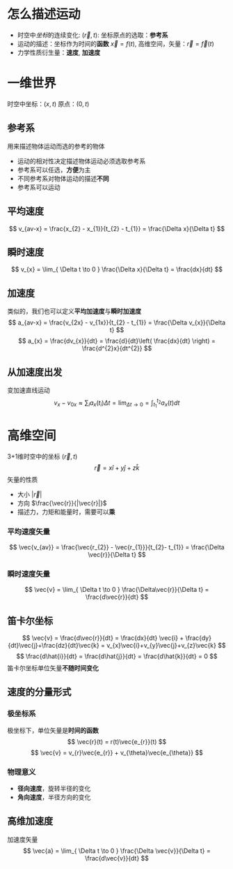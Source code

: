 # 怎么描述运动
- 时空中*坐标*的连续变化: $(\vec{r}, t)$: 坐标原点的选取：**参考系**
- 运动的描述：坐标作为时间的**函数** $\vec{x} = f(t)$, 高维空间，矢量：$\vec{r} = \vec{f}(t)$
- 力学性质衍生量：**速度**, **加速度**
# 一维世界
时空中坐标：$(x, t)$
原点：$(0, t)$
## 参考系
用来描述物体运动而选的参考的物体
- 运动的相对性决定描述物体运动必须选取参考系
- 参考系可以任选，**方便**为主
- 不同参考系对物体运动的描述**不同**
- 参考系可以运动

## 平均速度
$$
v_{av-x} = \frac{x_{2} - x_{1}}{t_{2} - t_{1}} = \frac{\Delta x}{\Delta t}
$$
## 瞬时速度
$$
v_{x} = \lim_{ \Delta t \to 0 } \frac{\Delta x}{\Delta t} = \frac{dx}{dt}
$$
## 加速度
类似的，我们也可以定义**平均加速度**与**瞬时加速度**
$$
a_{av-x} = \frac{v_{2x} - v_{1x}}{t_{2} - t_{1}} = \frac{\Delta v_{x}}{\Delta t} 
$$
$$
a_{x} = \frac{dv_{x}}{dt} = \frac{d}{dt}\left( \frac{dx}{dt} \right) = \frac{d^{2}x}{dt^{2}}
$$

## 从加速度出发
变加速直线运动
$$
v_{x} -v_{0x} \approx \sum_{i} a_{x}(t_{i})\Delta t = \lim_{ \Delta t \to 0} = \int ^{t_{2}} _{t_{1}} a_{x}(t)dt
$$

# 高维空间
3+1维时空中的坐标 $(\vec{r}, t)$ 
$$
\vec{r} = x \hat{i} + y \hat{j} +z\hat{k}
$$
矢量的性质
- 大小 $|\vec{r}|$
- 方向 $\frac{\vec{r}}{|\vec{r}|}$ 
- 描述力，力矩和能量时，需要可以**乘**

### 平均速度矢量
$$
\vec{v_{av}} = \frac{\vec{r_{2}} - \vec{r_{1}}}{t_{2}- t_{1}} = \frac{\Delta \vec{r}}{\Delta t}
$$
### 瞬时速度矢量
$$
\vec{v} = \lim_{ \Delta t \to 0 } \frac{\Delta\vec{r}}{\Delta t} = \frac{d\vec{r}}{dt}
$$


## 笛卡尔坐标
$$
\vec{v} = \frac{d\vec{r}}{dt} = \frac{dx}{dt} \vec{i} + \frac{dy}{dt}\vec{j}+\frac{dz}{dt}\vec{k} = v_{x}\vec{i}+v_{y}\vec{j}+v_{z}\vec{k}
$$
$$
\frac{d\hat{i}}{dt} = \frac{d\hat{j}}{dt} = \frac{d\hat{k}}{dt} = 0
$$
笛卡尔坐标单位矢量**不随时间变化**

## 速度的分量形式
### 极坐标系
极坐标下，单位矢量是**时间的函数** 
$$
\vec{r}(t) = r(t)\vec{e_{r}}(t)
$$
$$
\vec{v} = v_{r}\vec{e_{r}} + v_{\theta}\vec{e_{\theta}}
$$
### 物理意义
- **径向速度**，旋转半径的变化
- **角向速度**，半径方向的变化

## 高维加速度
加速度矢量
$$
\vec{a} = \lim_{ \Delta t \to 0 } \frac{\Delta \vec{v}}{\Delta t} = \frac{d\vec{v}}{dt} 
$$
